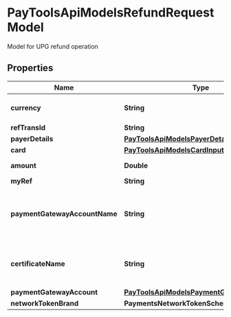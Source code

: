 

# PayToolsApiModelsRefundRequestModel

Model for UPG refund operation

## Properties

| Name | Type | Description | Notes |
|------------ | ------------- | ------------- | -------------|
|**currency** | **String** | The currency of the transaction. Based on the &lt;a href&#x3D;\&quot;https://en.wikipedia.org/wiki/ISO_4217#Active_codes\&quot; target&#x3D;\&quot;_blank\&quot;&gt;ISO 4217&lt;/a&gt; standard. |  |
|**refTransId** | **String** | The transaction ID that this operation is referring to. |  |
|**payerDetails** | [**PayToolsApiModelsPayerDetails**](PayToolsApiModelsPayerDetails.md) |  |  [optional] |
|**card** | [**PayToolsApiModelsCardInputModel**](PayToolsApiModelsCardInputModel.md) |  |  |
|**amount** | **Double** | The amount to be charged (the amount should be in major units - for example, 10.23) |  |
|**myRef** | **String** | Your custom reference for this transaction |  [optional] |
|**paymentGatewayAccountName** | **String** | The reference name provided to the stored Payment Gateway Account as set in &#x60;PUT /PaymentGatewayAccounts/{name}&#x60;.  **Please note**, if you provide us with both this parameter and the raw credentials in the &#x60;paymentGatewayAccount&#x60; object, this parameter will be ignored and the raw credentials will take precedence. |  [optional] |
|**certificateName** | **String** | Optional parameter if the payment gateway requires authentication using a client certificate. The name of the certificate that was stored in our system via our &lt;a href&#x3D;\&quot;https://portal.epaytools.com\&quot; target&#x3D;\&quot;_blank\&quot;&gt;users portal&lt;/a&gt; |  [optional] |
|**paymentGatewayAccount** | [**PayToolsApiModelsPaymentGatewayAccount**](PayToolsApiModelsPaymentGatewayAccount.md) |  |  [optional] |
|**networkTokenBrand** | **PaymentsNetworkTokenSchemes** |  |  [optional] |



